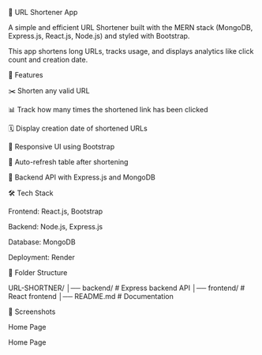 
📌 URL Shortener App

A simple and efficient URL Shortener built with the MERN stack (MongoDB, Express.js, React.js, Node.js) and styled with Bootstrap.

This app shortens long URLs, tracks usage, and displays analytics like click count and creation date.



🚀 Features

✂️ Shorten any valid URL

📊 Track how many times the shortened link has been clicked

🗓️ Display creation date of shortened URLs

🎨 Responsive UI using Bootstrap

🔄 Auto-refresh table after shortening

🌱 Backend API with Express.js and MongoDB

🛠️ Tech Stack

Frontend: React.js, Bootstrap

Backend: Node.js, Express.js

Database: MongoDB

Deployment: Render



📂 Folder Structure

URL-SHORTNER/ │── backend/ # Express backend API │── frontend/ # React frontend │── README.md # Documentation



📸 Screenshots

Home Page

Home Page



